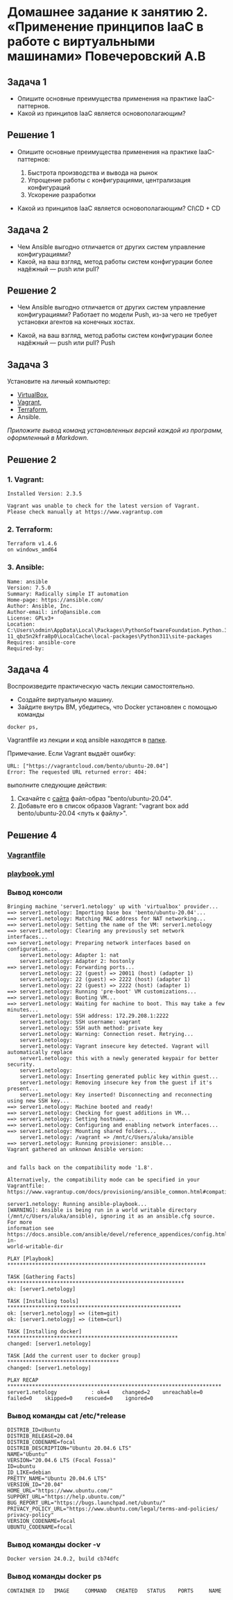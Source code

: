 # Домашнее задание к занятию 2. «Применение принципов IaaC в работе с виртуальными машинами» Повечеровский А.В


## Задача 1

- Опишите основные преимущества применения на практике IaaC-паттернов.
- Какой из принципов IaaC является основополагающим?


## Решение 1

- Опишите основные преимущества применения на практике IaaC-паттернов:
    1. Быстрота производства и вывода на рынок
    2. Упрощение работы с конфигурациями, централизация конфигураций
    3. Ускорение разработки

- Какой из принципов IaaC является основополагающим?
    CI\CD + CD


## Задача 2

- Чем Ansible выгодно отличается от других систем управление конфигурациями?
- Какой, на ваш взгляд, метод работы систем конфигурации более надёжный — push или pull?


## Решение 2

- Чем Ansible выгодно отличается от других систем управление конфигурациями?
    Работает по модели Push, из-за чего не требует установки агентов на конечных хостах.


- Какой, на ваш взгляд, метод работы систем конфигурации более надёжный — push или pull?
    Push

## Задача 3

Установите на личный компьютер:

- [VirtualBox](https://www.virtualbox.org/),
- [Vagrant](https://github.com/netology-code/devops-materials),
- [Terraform](https://github.com/netology-code/devops-materials/blob/master/README.md),
- Ansible.

*Приложите вывод команд установленных версий каждой из программ, оформленный в Markdown.*


## Решение 2

### 1. Vagrant:
    Installed Version: 2.3.5

    Vagrant was unable to check for the latest version of Vagrant.
    Please check manually at https://www.vagrantup.com

### 2. Terraform:
    Terraform v1.4.6
    on windows_amd64

### 3. Ansible:
    Name: ansible
    Version: 7.5.0
    Summary: Radically simple IT automation
    Home-page: https://ansible.com/
    Author: Ansible, Inc.
    Author-email: info@ansible.com
    License: GPLv3+
    Location: C:\Users\odmin\AppData\Local\Packages\PythonSoftwareFoundation.Python.3.  11_qbz5n2kfra8p0\LocalCache\local-packages\Python311\site-packages
    Requires: ansible-core
    Required-by:

## Задача 4 

Воспроизведите практическую часть лекции самостоятельно.

- Создайте виртуальную машину.
- Зайдите внутрь ВМ, убедитесь, что Docker установлен с помощью команды
```
docker ps,
```
Vagrantfile из лекции и код ansible находятся в [папке](https://github.com/netology-code/virt-homeworks/tree/virt-11/05-virt-02-iaac/src).

Примечание. Если Vagrant выдаёт ошибку:
```
URL: ["https://vagrantcloud.com/bento/ubuntu-20.04"]     
Error: The requested URL returned error: 404:
```

выполните следующие действия:

1. Скачайте с [сайта](https://app.vagrantup.com/bento/boxes/ubuntu-20.04) файл-образ "bento/ubuntu-20.04".
2. Добавьте его в список образов Vagrant: "vagrant box add bento/ubuntu-20.04 <путь к файлу>".


## Решение 4

### [Vagrantfile](https://github.com/Kizune1/devops-netology/blob/main/VM/Lesson%202/Vagrantfile)

### [playbook.yml](https://github.com/Kizune1/devops-netology/blob/main/VM/Lesson%202/playbook.yml)

### Вывод консоли
    Bringing machine 'server1.netology' up with 'virtualbox' provider...
    ==> server1.netology: Importing base box 'bento/ubuntu-20.04'...
    ==> server1.netology: Matching MAC address for NAT networking...
    ==> server1.netology: Setting the name of the VM: server1.netology
    ==> server1.netology: Clearing any previously set network interfaces...
    ==> server1.netology: Preparing network interfaces based on configuration...
        server1.netology: Adapter 1: nat
        server1.netology: Adapter 2: hostonly
    ==> server1.netology: Forwarding ports...
        server1.netology: 22 (guest) => 20011 (host) (adapter 1)
        server1.netology: 22 (guest) => 2222 (host) (adapter 1)
        server1.netology: 22 (guest) => 2222 (host) (adapter 1)
    ==> server1.netology: Running 'pre-boot' VM customizations...
    ==> server1.netology: Booting VM...
    ==> server1.netology: Waiting for machine to boot. This may take a few minutes...
        server1.netology: SSH address: 172.29.208.1:2222
        server1.netology: SSH username: vagrant
        server1.netology: SSH auth method: private key
        server1.netology: Warning: Connection reset. Retrying...
        server1.netology:
        server1.netology: Vagrant insecure key detected. Vagrant will automatically replace
        server1.netology: this with a newly generated keypair for better security.
        server1.netology:
        server1.netology: Inserting generated public key within guest...
        server1.netology: Removing insecure key from the guest if it's present...
        server1.netology: Key inserted! Disconnecting and reconnecting using new SSH key...
    ==> server1.netology: Machine booted and ready!
    ==> server1.netology: Checking for guest additions in VM...
    ==> server1.netology: Setting hostname...
    ==> server1.netology: Configuring and enabling network interfaces...
    ==> server1.netology: Mounting shared folders...
        server1.netology: /vagrant => /mnt/c/Users/aluka/ansible
    ==> server1.netology: Running provisioner: ansible...
    Vagrant gathered an unknown Ansible version:


    and falls back on the compatibility mode '1.8'.

    Alternatively, the compatibility mode can be specified in your Vagrantfile:
    https://www.vagrantup.com/docs/provisioning/ansible_common.html#compatibility_mode

    server1.netology: Running ansible-playbook...
    [WARNING]: Ansible is being run in a world writable directory
    (/mnt/c/Users/aluka/ansible), ignoring it as an ansible.cfg source. For more
    information see
    https://docs.ansible.com/ansible/devel/reference_appendices/config.html#cfg-in-
    world-writable-dir

    PLAY [Playbook] ****************************************************************

    TASK [Gathering Facts] *********************************************************
    ok: [server1.netology]

    TASK [Installing tools] ********************************************************
    ok: [server1.netology] => (item=git)
    ok: [server1.netology] => (item=curl)

    TASK [Installing docker] *******************************************************
    changed: [server1.netology]

    TASK [Add the current user to docker group] ************************************
    changed: [server1.netology]

    PLAY RECAP *********************************************************************
    server1.netology           : ok=4    changed=2    unreachable=0    failed=0    skipped=0    rescued=0    ignored=0

### Вывод команды cat /etc/*release
    DISTRIB_ID=Ubuntu
    DISTRIB_RELEASE=20.04
    DISTRIB_CODENAME=focal
    DISTRIB_DESCRIPTION="Ubuntu 20.04.6 LTS"
    NAME="Ubuntu"
    VERSION="20.04.6 LTS (Focal Fossa)"
    ID=ubuntu
    ID_LIKE=debian
    PRETTY_NAME="Ubuntu 20.04.6 LTS"
    VERSION_ID="20.04"
    HOME_URL="https://www.ubuntu.com/"
    SUPPORT_URL="https://help.ubuntu.com/"
    BUG_REPORT_URL="https://bugs.launchpad.net/ubuntu/"
    PRIVACY_POLICY_URL="https://www.ubuntu.com/legal/terms-and-policies/    privacy-policy"
    VERSION_CODENAME=focal
    UBUNTU_CODENAME=focal
### Вывод команды docker -v

    Docker version 24.0.2, build cb74dfc

### Вывод команды docker ps

    CONTAINER ID   IMAGE     COMMAND   CREATED   STATUS    PORTS     NAME
